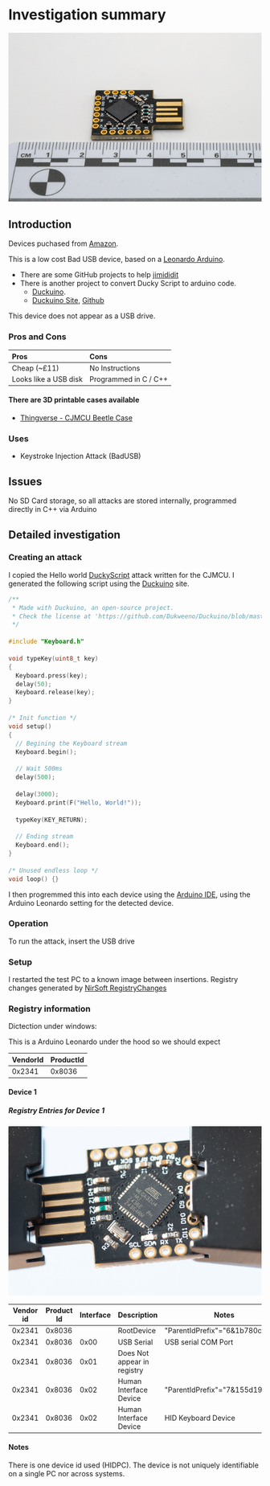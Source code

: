 # Investigation summary

![CJMCU Beetle BadUsb](img/Overview.jpg)

## Introduction

Devices puchased from [Amazon](https://www.amazon.co.uk/dp/B07VL6G914).

This is a low cost Bad USB device, based on a [Leonardo Arduino](https://docs.arduino.cc/hardware/leonardo/).

* There are some GitHub projects to help [jimididit](https://github.com/jimididit/badusb-beetle)
* There is another project to convert Ducky Script to arduino code.
    * [Duckuino](https://d4n5h.github.io/Duckuino/).
    * [Duckuino Site](https://dukweeno.github.io/Duckuino/), [Github](https://github.com/Dukweeno/Duckuino)

This device does not appear as a USB drive.

### Pros and Cons

| Pros                  | Cons                  |
| :-------------------- | :-------------------- |
| Cheap (~£11)          | No Instructions       |
| Looks like a USB disk | Programmed in C / C++ |

#### There are 3D printable cases available

* [Thingverse - CJMCU Beetle Case](https://www.thingiverse.com/thing:2367745)

### Uses

* Keystroke Injection Attack (BadUSB)

## Issues

No SD Card storage, so all attacks are stored internally, programmed directly in C++ via Arduino

## Detailed investigation

### Creating an attack

I copied the Hello world [DuckyScript](https://docs.hak5.org/hak5-usb-rubber-ducky/duckyscript-tm-quick-reference) attack written for the CJMCU. I generated the following script using the [Duckuino](https://dukweeno.github.io/Duckuino/) site.

```C
/**
 * Made with Duckuino, an open-source project.
 * Check the license at 'https://github.com/Dukweeno/Duckuino/blob/master/LICENSE'
 */

#include "Keyboard.h"

void typeKey(uint8_t key)
{
  Keyboard.press(key);
  delay(50);
  Keyboard.release(key);
}

/* Init function */
void setup()
{
  // Begining the Keyboard stream
  Keyboard.begin();

  // Wait 500ms
  delay(500);

  delay(3000);
  Keyboard.print(F("Hello, World!"));

  typeKey(KEY_RETURN);

  // Ending stream
  Keyboard.end();
}

/* Unused endless loop */
void loop() {}
```

I then progremmed this into each device using the [Arduino IDE](https://www.arduino.cc/en/software/), using the Arduino Leonardo setting for the detected device.

### Operation

To run the attack, insert the USB drive

### Setup

I restarted the test PC to a known image between insertions. Registry changes generated by [NirSoft RegistryChanges](https://www.nirsoft.net/utils/registry_changes_view.html)

### Registry information

Dictection under windows:

This is a Arduino Leonardo under the hood so we should expect

| VendorId | ProductId |
| -------- | --------- |
| 0x2341   | 0x8036    |

#### Device 1

##### Registry Entries for Device 1

![Device 1](img/Device1.jpg)

| Vendor id | Product Id | Interface | Description                 | Notes                           | Keys                                                                                       |
| --------- | ---------- | --------- | --------------------------- | ------------------------------- | ------------------------------------------------------------------------------------------ |
| 0x2341    | 0x8036     |           | RootDevice                  | "ParentIdPrefix"="6&1b780c72&0" | HKEY_LOCAL_MACHINE\System\ControlSet001\Enum\USB\VID_2341&PID_8036\HIDPC                   |
| 0x2341    | 0x8036     | 0x00      | USB Serial                  | USB serial COM Port             | HKEY_LOCAL_MACHINE\System\ControlSet001\Enum\USB\VID_2341&PID_8036&MI_00\6&1b780c72&0&0000 |
| 0x2341    | 0x8036     | 0x01      | Does Not appear in registry |                                 |                                                                                            |
| 0x2341    | 0x8036     | 0x02      | Human Interface Device      | "ParentIdPrefix"="7&155d1953&0" | HKEY_LOCAL_MACHINE\System\ControlSet001\Enum\USB\VID_2341&PID_8036&MI_02\6&1b780c72&0&0002 |
| 0x2341    | 0x8036     | 0x02      | Human Interface Device      | HID Keyboard Device             | HKEY_LOCAL_MACHINE\System\ControlSet001\Enum\HID\VID_2341&PID_8036&MI_02\7&155d1953&0&0000 |

#### Notes

There is one device id used (HIDPC). The device is not uniquely identifiable on a single PC nor across systems.
